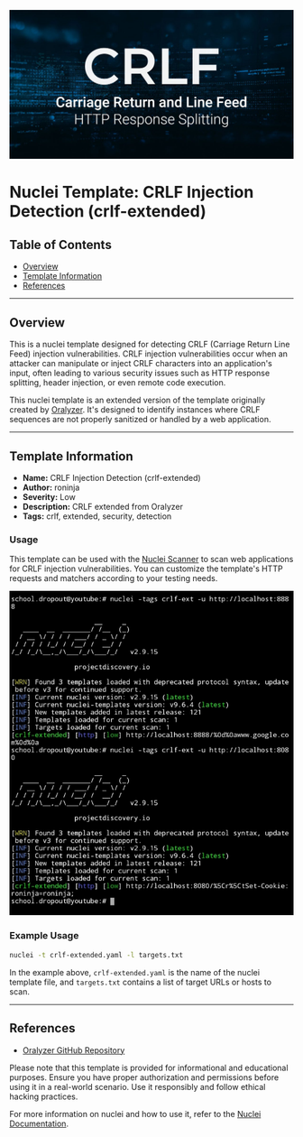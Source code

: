 ![CRLF Extended Nuclei Templates](crlf.jpg)

# Nuclei Template: CRLF Injection Detection (crlf-extended)

## Table of Contents

- [Overview](#overview)
- [Template Information](#template-information)
- [References](#references)

---

## Overview

This is a nuclei template designed for detecting CRLF (Carriage Return Line Feed) injection vulnerabilities. CRLF injection vulnerabilities occur when an attacker can manipulate or inject CRLF characters into an application's input, often leading to various security issues such as HTTP response splitting, header injection, or even remote code execution.

This nuclei template is an extended version of the template originally created by [Oralyzer](https://github.com/r0075h3ll/Oralyzer). It's designed to identify instances where CRLF sequences are not properly sanitized or handled by a web application.

---

## Template Information

- **Name:** CRLF Injection Detection (crlf-extended)
- **Author:** roninja
- **Severity:** Low
- **Description:** CRLF extended from Oralyzer
- **Tags:** crlf, extended, security, detection

### Usage

This template can be used with the [Nuclei Scanner](https://github.com/projectdiscovery/nuclei) to scan web applications for CRLF injection vulnerabilities. You can customize the template's HTTP requests and matchers according to your testing needs.

![CRLF Extended Nuclei Templates](crlf-extended-nuclei-templates.jpg)


### Example Usage

```bash
nuclei -t crlf-extended.yaml -l targets.txt
```

In the example above, `crlf-extended.yaml` is the name of the nuclei template file, and `targets.txt` contains a list of target URLs or hosts to scan.

---

## References

- [Oralyzer GitHub Repository](https://github.com/r0075h3ll/Oralyzer)

Please note that this template is provided for informational and educational purposes. Ensure you have proper authorization and permissions before using it in a real-world scenario. Use it responsibly and follow ethical hacking practices.

For more information on nuclei and how to use it, refer to the [Nuclei Documentation](https://nuclei.projectdiscovery.io/).
